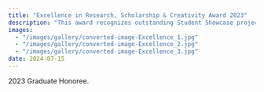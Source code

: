 ```yaml
---
title: "Excellence in Research, Scholarship & Creativity Award 2023"
description: "This award recognizes outstanding Student Showcase projects from each decanal area that achieve superiority in presentation, content and scope, and which therefore merit acknowledgement as efforts worthy of university-wide distinction."
images:
  - "/images/gallery/converted-image-Excellence_1.jpg"
  - "/images/gallery/converted-image-Excellence_2.jpg"
  - "/images/gallery/converted-image-Excellence_3.jpg"
date: 2024-07-15
---
```


2023 Graduate Honoree.
